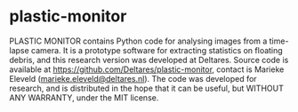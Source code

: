 # plastic-monitor
PLASTIC MONITOR contains Python code for analysing images from a time-lapse camera.
It is a prototype software for extracting statistics on floating debris, and this research version was developed at Deltares. 
Source code is available at https://github.com/Deltares/plastic-monitor, contact is Marieke Eleveld (marieke.eleveld@deltares.nl).
The code was developed for research, and is distributed in the hope that it can be useful, but WITHOUT ANY WARRANTY, under the MIT license.
